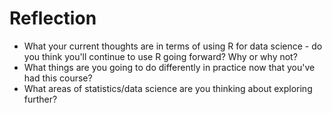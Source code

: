# Reflection

  - What your current thoughts are in terms of using R for data science - do you think you'll continue to use R going forward?  Why or why not?
  - What things are you going to do differently in practice now that you've had this course?
  - What areas of statistics/data science are you thinking about exploring further?
